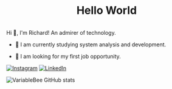 <!--título-->
<div id="user-content-toc">
  <ul align="center">
    <summary><h1 style="display: inline-block">Hello World</h1></summary>
</div>

<!-- Presentation -->
<p>
  Hi 👋, I'm Richard! An admirer of technology.

  - 🌱 I am currently studying system analysis and development.

  - 🔭 I am looking for my first job opportunity.
</p>



<!-- Links -->
[![Instagram](https://img.shields.io/badge/Instagram-E4405F?style=for-the-badge&logo=instagram&logoColor=white)](https://www.instagram.com/Richard_Mrqs/)
[![LinkedIn](https://img.shields.io/badge/LinkedIn-0077B5?style=for-the-badge&logo=linkedin&logoColor=white)](https://www.linkedin.com/in/rchrdms/)

<!-- GithubStats -->
![VariableBee GitHub stats](https://github-readme-stats.vercel.app/api?username=RichardMrqs&show_icons=true&theme=gotham)

